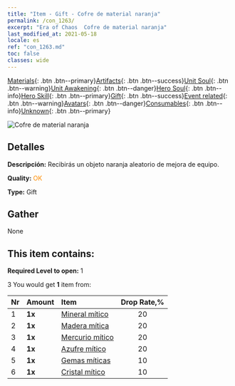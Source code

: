 ```yaml
---
title: "Item - Gift - Cofre de material naranja"
permalink: /con_1263/
excerpt: "Era of Chaos  Cofre de material naranja"
last_modified_at: 2021-05-18
locale: es
ref: "con_1263.md"
toc: false
classes: wide
---
```

 [Materials](/ItemsES/){: .btn .btn--primary}[Artifacts](/ItemsES/Artifacts/){: .btn .btn--success}[Unit Soul](/ItemsES/UnitSoul/){: .btn .btn--warning}[Unit Awakening](/ItemsES/UnitAwakening/){: .btn .btn--danger}[Hero Soul](/ItemsES/HeroSoul/){: .btn .btn--info}[Hero Skill](/ItemsES/HeroSkill/){: .btn .btn--primary}[Gift](/ItemsES/Gift/){: .btn .btn--success}[Event related](/ItemsES/Events/){: .btn .btn--warning}[Avatars](/ItemsES/Avatars/){: .btn .btn--danger}[Consumables](/ItemsES/Consumables/){: .btn .btn--info}[Unknown](/ItemsES/Unknown/){: .btn .btn--primary}

 ![Cofre de material naranja](/images/t/i_304002.png)

## Detalles
 **Descripción:** Recibirás un objeto naranja aleatorio de mejora de equipo.

 **Quality:** <span style="color: #FF8C00">OK</span>

 **Type:** Gift

## Gather

  None

## This item contains:

 **Required Level to open:** 1

 3 You would get **1** item  from:

  | Nr | Amount |     Item    | Drop Rate,% |
  |:---|:-------|:------------|:---------:|
  | 1 |  **1x** | [Mineral mítico](/ItemsES/mat_61/) | 20 | 
  | 2 |  **1x** | [Madera mítica](/ItemsES/mat_62/) | 20 | 
  | 3 |  **1x** | [Mercurio mítico](/ItemsES/mat_63/) | 20 | 
  | 4 |  **1x** | [Azufre mítico](/ItemsES/mat_64/) | 20 | 
  | 5 |  **1x** | [Gemas míticas](/ItemsES/mat_65/) | 10 | 
  | 6 |  **1x** | [Cristal mítico](/ItemsES/mat_66/) | 10 | 
